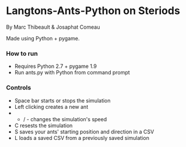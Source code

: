 # Langtons-Ants-Python on Steriods
By Marc Thibeault & Josaphat Comeau

Made using Python + pygame. 
### How to run
* Requires Python 2.7 + pygame 1.9
* Run ants.py with Python from command prompt

### Controls
* Space bar starts or stops the simulation
* Left clicking creates a new ant
* + / - changes the simulation's speed
* C resests the simulation
* S saves your ants' starting position and direction in a CSV
* L loads a saved CSV from a previously saved simulation